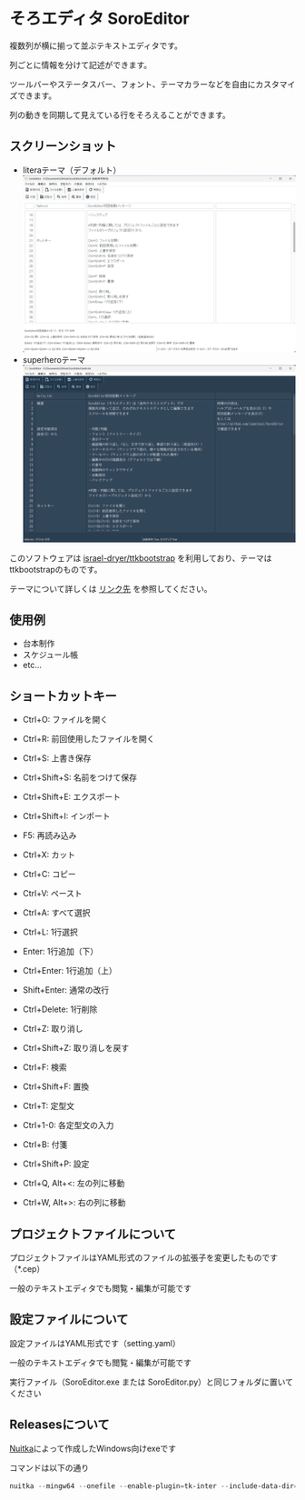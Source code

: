 # そろエディタ SoroEditor

複数列が横に揃って並ぶテキストエディタです。

列ごとに情報を分けて記述ができます。

ツールバーやステータスバー、フォント、テーマカラーなどを自由にカスタマイズできます。

列の動きを同期して見えている行をそろえることができます。

## スクリーンショット
- literaテーマ（デフォルト）
![Screenshot-1](/image/screenshot_lumen.png)
- superheroテーマ
![Screenshot-2](/image/screenshot_superhero.png)

このソフトウェアは
[israel-dryer/ttkbootstrap](https://github.com/israel-dryer/ttkbootstrap)
を利用しており、テーマはttkbootstrapのものです。

テーマについて詳しくは [リンク先](https://ttkbootstrap.readthedocs.io/en/latest/themes/)
を参照してください。

## 使用例

- 台本制作
- スケジュール帳
- etc...

## ショートカットキー

- Ctrl+O:           ファイルを開く
- Ctrl+R:           前回使用したファイルを開く
- Ctrl+S:           上書き保存
- Ctrl+Shift+S:     名前をつけて保存
- Ctrl+Shift+E:     エクスポート
- Ctrl+Shift+I:     インポート
- F5:               再読み込み

- Ctrl+X:           カット
- Ctrl+C:           コピー
- Ctrl+V:           ペースト
- Ctrl+A:           すべて選択
- Ctrl+L:           1行選択
- Enter:            1行追加（下）
- Ctrl+Enter:       1行追加（上）
- Shift+Enter:      通常の改行
- Ctrl+Delete:      1行削除
- Ctrl+Z:           取り消し
- Ctrl+Shift+Z:     取り消しを戻す

- Ctrl+F:           検索
- Ctrl+Shift+F:     置換

- Ctrl+T:           定型文
- Ctrl+1-0:         各定型文の入力

- Ctrl+B:           付箋

- Ctrl+Shift+P:     設定

- Ctrl+Q, Alt+<:    左の列に移動
- Ctrl+W, Alt+>:    右の列に移動

## プロジェクトファイルについて

プロジェクトファイルはYAML形式のファイルの拡張子を変更したものです（*.cep）

一般のテキストエディタでも閲覧・編集が可能です

## 設定ファイルについて

設定ファイルはYAML形式です（setting.yaml）

一般のテキストエディタでも閲覧・編集が可能です

実行ファイル（SoroEditor.exe または SoroEditor.py）と同じフォルダに置いてください

## Releasesについて

[Nuitka](https://github.com/Nuitka/Nuitka)によって作成したWindows向けexeです

コマンドは以下の通り
```PowerShell
nuitka --mingw64 --onefile --enable-plugin=tk-inter --include-data-dir=soroeditor/src=src --include-data-files=ThirdPartyNotices.txt= --disable-console --clang --windows-icon-from-ico=soroeditor/src/icon/icon.ico soroeditor/SoroEditor.py
```
